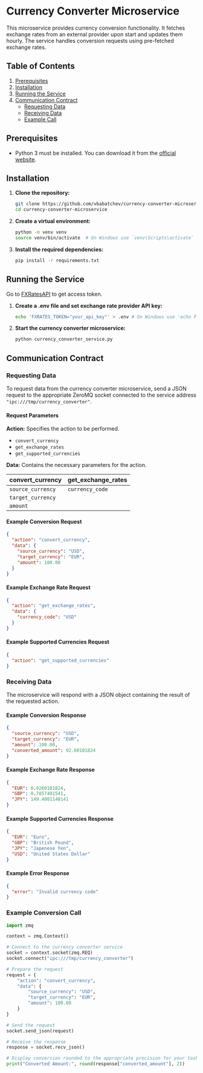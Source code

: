 # Currency Converter Microservice

This microservice provides currency conversion functionality. It fetches exchange rates from an external provider upon start 
and updates them hourly. The service handles conversion requests using pre-fetched exchange rates.

## Table of Contents
1. [Prerequisites](#prerequisites)
2. [Installation](#installation)
3. [Running the Service](#running-the-service)
4. [Communication Contract](#communication-contract)
    - [Requesting Data](#requesting-data)
    - [Receiving Data](#receiving-data)
    - [Example Call](#example-call)

## Prerequisites

- Python 3 must be installed. You can download it from the [official website](https://www.python.org/downloads/).

## Installation

1. **Clone the repository:**
    ```bash
    git clone https://github.com/vbabatchev/currency-converter-microservice.git
    cd currency-converter-microservice
    ```

2. **Create a virtual environment:**
    ```bash
    python -m venv venv
    source venv/bin/activate  # On Windows use `venv\Scripts\activate`
    ```

3. **Install the required dependencies:**
    ```bash
    pip install -r requirements.txt
    ```

## Running the Service

Go to [FXRatesAPI](https://fxratesapi.com/) to get access token.

1. **Create a .env file and set exchange rate provider API key:**
    ```bash
    echo 'FXRATES_TOKEN="your_api_key"' > .env # On Windows use 'echo FXRATES_TOKEN="your_api_key" > .env'

    ```

2. **Start the currency converter microservice:**
    ```bash
    python currency_converter_service.py
    ```

## Communication Contract

### Requesting Data

To request data from the currency converter microservice, send a JSON request to the appropriate ZeroMQ socket connected to the service address `"ipc:///tmp/currency_converter"`.

#### Request Parameters

**Action:** Specifies the action to be performed.

- `convert_currency`
- `get_exchange_rates` 
- `get_supported_currencies`

**Data:** Contains the necessary parameters for the action.

| convert_currency   | get_exchange_rates |
| ------------------ | ------------------ |
| `source_currency`  | `currency_code`    |
| `target_currency`  |                    |
| `amount`           |                    |


#### Example Conversion Request
```json
{
  "action": "convert_currency",
  "data": {
    "source_currency": "USD",
    "target_currency": "EUR",
    "amount": 100.00
  }
}
```

#### Example Exchange Rate Request
```json
{
  "action": "get_exchange_rates",
  "data": {
    "currency_code": "USD"
  }
}
```

#### Example Supported Currencies Request
```json
{
  "action": "get_supported_currencies"
}
```

### Receiving Data

The microservice will respond with a JSON object containing the result of the requested action.

#### Example Conversion Response
```json
{
  "source_currency": "USD",
  "target_currency": "EUR",
  "amount": 100.00,
  "converted_amount": 92.60101824
}
```

#### Example Exchange Rate Response
```json
{
  "EUR": 0.9260101824, 
  "GBP": 0.7857401541, 
  "JPY": 149.4001148141
}
```

#### Example Supported Currencies Response
```json
{
  "EUR": "Euro", 
  "GBP": "British Pound", 
  "JPY": "Japenese Yen", 
  "USD": "United States Dollar"
}
```

#### Example Error Response
```json
{
  "error": "Invalid currency code"
}
```

### Example Conversion Call
```python
import zmq

context = zmq.Context()

# Connect to the currency converter service
socket = context.socket(zmq.REQ)
socket.connect("ipc:///tmp/currency_converter")

# Prepare the request
request = {
    "action": "convert_currency",
    "data": {
        "source_currency": "USD",
        "target_currency": "EUR",
        "amount": 100.00
    }
}

# Send the request
socket.send_json(request)

# Receive the response
response = socket.recv_json()

# Display conversion rounded to the appropriate precision for your task
print("Converted Amount:", round(response["converted_amount"], 2))
```

